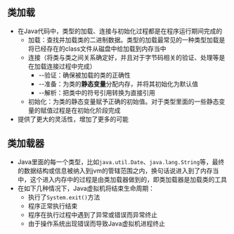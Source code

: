 ## 类加载
* 在Java代码中，类型的加载、连接与初始化过程都是在程序运行期间完成的
    * 加载：查找并加载类的二进制数据。类型的加载最常见的一种类型加载是将已经存在的class文件从磁盘中给加载到内存当中
    * 连接（将类与类之间关系确定好，并且对于字节码相关的验证、处理等是在加载连接过程中完成）
        * --验证：确保被加载的类的正确性
        * --准备：为类的**静态变量**分配内存，并将其初始化为默认值
        * --解析：把类中的符号引用转换为直接引用
    * 初始化：为类的静态变量赋予正确的初始值。对于类型里面的一些静态变量的赋值过程是在初始化阶段完成
* 提供了更大的灵活性，增加了更多的可能
## 类加载器
* Java里面的每一个类型，比如`java.util.Date`、`java.lang.String`等，最终的数据结构或信息被纳入到jvm的管辖范围之内，换句话说进入到了内存当中，这个进入内存中的过程是由类加载器做到的，即类加载器是加载类的工具
* 在如下几种情况下，Java虚拟机将结束生命周期：
    * 执行了`System.exit()`方法
    * 程序正常执行结束
    * 程序在执行过程中遇到了异常或错误而异常终止
    * 由于操作系统出现错误而导致Java虚拟机进程终止
